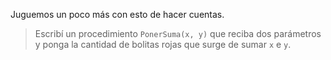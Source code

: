 Juguemos un poco más con esto de hacer cuentas.

> Escribí un procedimiento `PonerSuma(x, y)` que reciba dos parámetros y ponga la cantidad de bolitas rojas que surge de sumar `x` e `y`.